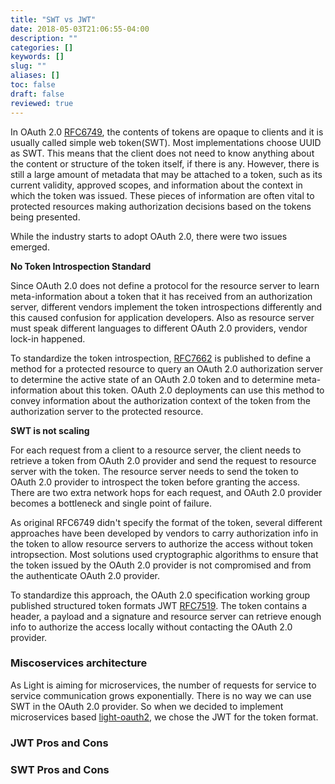 ```yaml
---
title: "SWT vs JWT"
date: 2018-05-03T21:06:55-04:00
description: ""
categories: []
keywords: []
slug: ""
aliases: []
toc: false
draft: false
reviewed: true
---
```


In OAuth 2.0 [RFC6749][], the contents of tokens are opaque to clients and it is usually called simple web token(SWT). Most implementations choose UUID as SWT. This means that the client does not need to know anything about the content or structure of the token itself, if there is any. However, there is still a large amount of metadata that may be attached to a token, such as its current validity, approved scopes, and information about the context in which the token was issued. These pieces of information are often vital to protected resources making authorization decisions based on the tokens being presented. 

While the industry starts to adopt OAuth 2.0, there were two issues emerged. 

**No Token Introspection Standard**

Since OAuth 2.0 does not define a protocol for the resource server to learn meta-information about a token that it has received from an authorization server, different vendors implement the token introspections differently and this caused confusion for application developers. Also as resource server must speak different languages to different OAuth 2.0 providers, vendor lock-in happened. 

To standardize the token introspection, [RFC7662][] is published to define a method for a protected resource to query an OAuth 2.0 authorization server to determine the active state of an OAuth 2.0 token and to determine meta-information about this token. OAuth 2.0 deployments can use this method to convey information about the authorization context of the token from the authorization server to the protected resource. 

**SWT is not scaling**

For each request from a client to a resource server, the client needs to retrieve a token from OAuth 2.0 provider and send the request to resource server with the token. The resource server needs to send the token to OAuth 2.0 provider to introspect the token before granting the access. There are two extra network hops for each request, and OAuth 2.0 provider becomes a bottleneck and single point of failure. 

As original RFC6749 didn't specify the format of the token, several different approaches have been developed by vendors to carry authorization info in the token to allow resource servers to authorize the access without token intropsection. Most solutions used cryptographic algorithms to ensure that the token issued by the OAuth 2.0 provider is not compromised and from the authenticate OAuth 2.0 provider. 

To standardize this approach, the OAuth 2.0 specification working group published structured token formats JWT [RFC7519][]. The token contains a header, a payload and a signature and resource server can retrieve enough info to authorize the access locally without contacting the OAuth 2.0 provider. 


### Miscoservices architecture

As Light is aiming for microservices, the number of requests for service to service communication grows exponentially. There is no way we can use SWT in the OAuth 2.0 provider. So when we decided to implement microservices based [light-oauth2][], we chose the JWT for the token format. 

### JWT Pros and Cons

### SWT Pros and Cons


[RFC6749]: https://tools.ietf.org/html/rfc6749
[RFC7519]: https://tools.ietf.org/html/rfc7519
[RFC7662]: https://tools.ietf.org/html/rfc7662
[light-oauth2]: /service/oauth/

